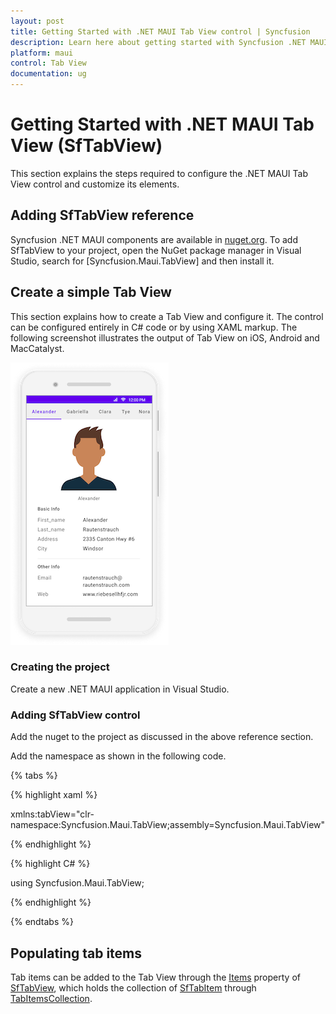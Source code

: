 ```yaml
---
layout: post
title: Getting Started with .NET MAUI Tab View control | Syncfusion
description: Learn here about getting started with Syncfusion .NET MAUI Tab View (SfTabView) control, its elements and more.
platform: maui
control: Tab View
documentation: ug
---
```


# Getting Started with .NET MAUI Tab View (SfTabView)

This section explains the steps required to configure the .NET MAUI Tab View control and customize its elements.

## Adding SfTabView reference

Syncfusion .NET MAUI components are available in [nuget.org](https://www.nuget.org/). To add SfTabView to your project, open the NuGet package manager in Visual Studio, search for [Syncfusion.Maui.TabView] and then install it.

## Create a simple Tab View

This section explains how to create a Tab View and configure it. The control can be configured entirely in C# code or by using XAML markup. The following screenshot illustrates the output of Tab View on iOS, Android and MacCatalyst.

![TabViewImage](images/TabView.png)

### Creating the project

Create a new .NET MAUI application in Visual Studio.

### Adding SfTabView control

Add the nuget to the project as discussed in the above reference section.

Add the namespace as shown in the following code.

{% tabs %}

{% highlight xaml %}

xmlns:tabView="clr-namespace:Syncfusion.Maui.TabView;assembly=Syncfusion.Maui.TabView"
	
{% endhighlight %}

{% highlight C# %}

using Syncfusion.Maui.TabView;

{% endhighlight %}

{% endtabs %}

## Populating tab items

Tab items can be added to the Tab View through the [Items](https://npmci.syncfusion.com/maui/api/development/maui-tabview/api/Syncfusion.Maui.TabView.SfTabView.html#Syncfusion_Maui_TabView_SfTabView_Items) property of [SfTabView](https://npmci.syncfusion.com/maui/api/development/maui-tabview/api/Syncfusion.Maui.TabView.SfTabView.html), which holds the collection of [SfTabItem](https://npmci.syncfusion.com/maui/api/development/maui-tabview/api/Syncfusion.Maui.TabView.SfTabItem.html) through [TabItemsCollection](https://npmci.syncfusion.com/maui/api/development/maui-tabview/api/Syncfusion.Maui.TabView.TabItemCollection.html).

